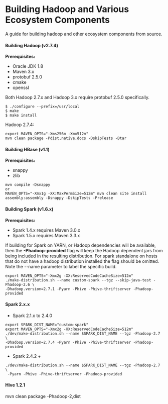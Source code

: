 
Building Hadoop and Various Ecosystem Components
================================================

 A guide for building hadoop and other ecosystem components from source.

#### Building Hadoop (v2.7.4)

**Prerequisites:**
 * Oracle JDK 1.8
 * Maven 3.x
 * protobuf 2.5.0
 * cmake
 * openssl

Both Hadoop 2.7.x and Hadoop 3.x require protobuf 2.5.0 specifically.
```
$ ./configure --prefix=/usr/local
$ make
$ make install
```

Hadoop 2.7.4:
```
export MAVEN_OPTS="-Xms256m -Xmx512m"
mvn clean package -Pdist,native,docs -DskipTests -Dtar
```

#### Building HBase (v1.1)

**Prerequisites:**
  * snappy
  * zlib

```
mvn compile -Dsnappy
or
MAVEN_OPTS="-Xmx1g -XX:MaxPermSize=512m" mvn clean site install assembly:assembly -Dsnappy -DskipTests -Prelease
```

#### Building Spark (v1.6.x)

**Prerequisites:**
  * Spark 1.4.x requires Maven 3.0.x  
  * Spark 1.5.x requires Maven 3.3.x

 If building for Spark on YARN, or Hadoop dependencies will be available, then the **-Phadoop-provided** flag
will keep the Hadoop dependent jars from being included in the resulting distribution. For spark standalone on
hosts that do not have a hadoop distribution installed the flag should be omitted.  Note the --name parameter
to label the specific build.

```
export MAVEN_OPTS="-Xmx2g -XX:ReservedCodeCacheSize=512m"
./make-distribution.sh --name custom-spark --tgz --skip-java-test -Phadoop-2.6 \
-Dhadoop.version=2.7.1 -Pyarn -Phive -Phive-thriftserver -Phadoop-provided
```

#### Spark 2.x.x

* Spark 2.1.x to 2.4.0
```
export SPARK_DIST_NAME="custom-spark"
export MAVEN_OPTS="-Xmx2g -XX:ReservedCodeCacheSize=512m"
./dev/make-distribution.sh --name $SPARK_DIST_NAME --tgz -Phadoop-2.7 \
-Dhadoop.version=2.7.4 -Pyarn -Phive -Phive-thriftserver -Phadoop-provided
```

* Spark 2.4.2 +
```
./dev/make-distribution.sh --name $SPARK_DIST_NAME --tgz -Phadoop-2.7 \
 -Pyarn -Phive -Phive-thriftserver -Phadoop-provided
```

#### Hive 1.2.1

mvn clean package -Phadoop-2,dist

